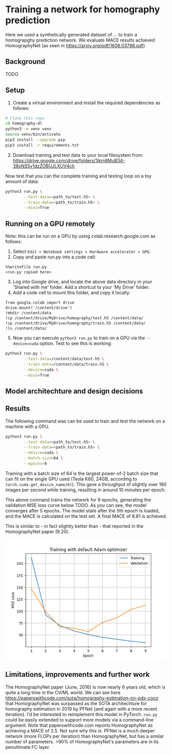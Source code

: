 # Training a network for homography prediction

Here we used a synthetically generated dataset of ... to train a homograpghy prediction network. We evaluate MACE results achieved HomographyNet (as seen in
https://arxiv.org/pdf/1606.03798.pdf)

## Background
TODO

## Setup
1. Create a virtual environment and install the required dependencies as
follows:
```bash
# Clone this repo
cd homography-dl
python3 -m venv venv
source venv/bin/activate
pip3 install --upgrade pip
pip3 install -r requirements.txt
```

2. Download training and test data to your local filesystem from:
https://drive.google.com/drive/folders/1ikm8MuB34-38xNS5v1dzZOBUJLXUV4ch

Now test that you can the complete training and testing loop on a toy amount of
data:
```bash
python3 run.py \
        --test-data=<path_to/test.h5> \
        --train-data=<path_to/train.h5> \
        --mini=True
```

## Running on a GPU remotely
Note: this can be run on a GPU by using colab.research.google.com as follows:
1. Select `Edit > Notebook settings > Hardware accelerator > GPU`.
2. Copy and paste run.py into a code cell:
```
%%writefile run.py
<run.py copied here>
```
3. Log into Google drive, and locate the above data directory in your 'Shared
with me' folder. Add a shortcut to your 'My Drive' folder.
4. Add a code cell to mount this folder, and copy it locally:
```
from google.colab import drive
drive.mount('/content/drive')
!mkdir /content/data
!cp /content/drive/MyDrive/homography/test.h5 /content/data/
!cp /content/drive/MyDrive/homography/train.h5 /content/data/
!ls /content/data/
```
5. Now you can execute `python3 run.py` to train on a GPU via the
`--device=cuda` option. Test to see this is working:
```bash
python3 run.py \
        --test-data=/content/data/test.h5 \
        --train-data=/content/data/train.h5 \
        --device=cuda \
        --mini=True
```
## Model architechture and design decisions


## Results
The following command was can be used to train and test the network on a
machine with a GPU.
```bash
python3 run.py \
        --test-data=<path_to/test.h5> \
        --train-data=<path_to/train.h5> \
        --device=cuda \
        --batch-size=64 \
        --epochs=9
```
Training with a batch size of 64 is the largest power-of-2 batch size that can
fit on the single GPU used (Tesla K80, 24GB, according to
`torch.cuda.get_device_name(0)`). This gave a throughput of slightly over 160
images per second while training, resulting in around 10 minutes per epoch.

This above comnand trains the network for 9 epochs, generating the validation
MSE loss curve below TODO.
As you can see, the model converges after 5 epochs. The model state after the
5th epoch is loaded, and the MACE is calculated on the test set. A final MACE
of 8.81 is achieved.

This is similar to - in fact slightly better than - that reported in the
HomographyNet paper (9.20).

![Adam Loss Curve](images/default-adam-loss-curve.png)

## Limitations, improvements and further work
The HomographyNet paper (June, 2016) is now nearly 6 years old, which is quite a long time in the CV/ML world. We can see here https://paperswithcode.com/sota/homography-estimation-on-pds-coco that HomographyNet was surpassed as the SOTA architechture for homography estimation in 2019 by PFNet (and again with a more recent iteration). I'd be interested to reimplement this model in PyTorch. `run.py` could be easily extended to support more models via a command-line argument. Note that paperswithcode.com reports HomographyNet as achieving a MACE of 2.5. Not sure why this is. PFNet is a much deeper network (more FLOPs per iteration) than HomographyNet, but has a similar number of parameters. >90% of HomographyNet's parameters are in its penultimate FC layer.





